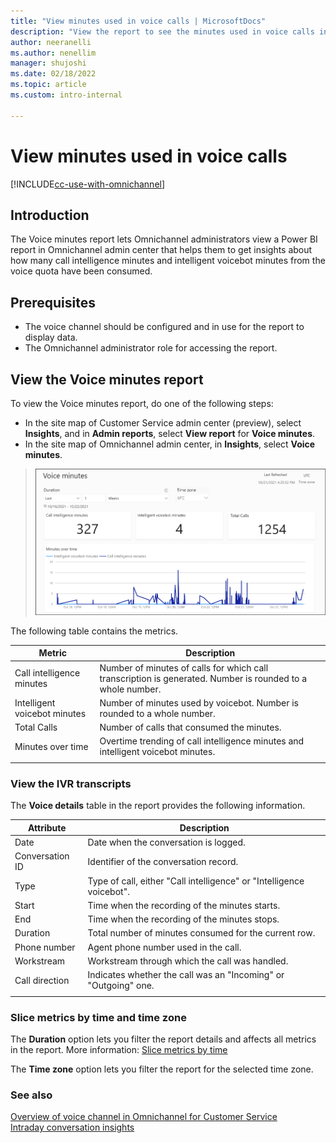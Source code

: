```yaml
---
title: "View minutes used in voice calls | MicrosoftDocs"
description: "View the report to see the minutes used in voice calls in Omnichannel for Customer Service."
author: neeranelli
ms.author: nenellim
manager: shujoshi
ms.date: 02/18/2022
ms.topic: article
ms.custom: intro-internal

---
```



# View minutes used in voice calls

[!INCLUDE[cc-use-with-omnichannel](../includes/cc-use-with-omnichannel.md)]

## Introduction

The Voice minutes report lets Omnichannel administrators view a Power BI report in Omnichannel admin center that helps them to get insights about how many call intelligence minutes and intelligent voicebot minutes from the voice quota have been consumed.

## Prerequisites

- The voice channel should be configured and in use for the report to display data.
- The Omnichannel administrator role for accessing the report.

## View the Voice minutes report

To view the Voice minutes report, do one of the following steps:

- In the site map of Customer Service admin center (preview), select **Insights**, and in **Admin reports**, select **View report** for **Voice minutes**. 
- In the site map of Omnichannel admin center, in **Insights**, select **Voice minutes**.

> ![The Voice minutes report.](media/voice-minutes-report.png "The Voice minutes report.")

The following table contains the metrics.

|Metric|Description|
|--------|------|
|Call intelligence minutes| Number of minutes of calls for which call transcription is generated. Number is rounded to a whole number.  |
|Intelligent voicebot minutes|Number of minutes used by voicebot. Number is rounded to a whole number.|
|Total Calls|Number of calls that consumed the minutes.|
|Minutes over time|Overtime trending of call intelligence minutes and intelligent voicebot minutes. |
|||

### View the IVR transcripts

The **Voice details** table in the report provides the following information.

|Attribute|Description|
|----|----|
|Date| Date when the conversation is logged.|
|Conversation ID |Identifier of the conversation record.|
|Type|Type of call, either "Call intelligence" or "Intelligence voicebot". |
|Start|Time when the recording of the minutes starts.|
|End|Time when the recording of the minutes stops.|
|Duration|Total number of minutes consumed for the current row.|
|Phone number|Agent phone number used in the call.|
|Workstream| Workstream through which the call was handled.|
|Call direction| Indicates whether the call was an "Incoming" or "Outgoing" one.|
|||

### Slice metrics by time and time zone

The **Duration** option lets you filter the report details and affects all metrics in the report. More information: [Slice metrics by time](intraday-insights-dashboard.md#slice-metrics-by-time)

The **Time zone** option lets you filter the report for the selected time zone.

### See also

[Overview of voice channel in Omnichannel for Customer Service](voice-channel.md)  
[Intraday conversation insights](intraday-conversation-insights.md)  

